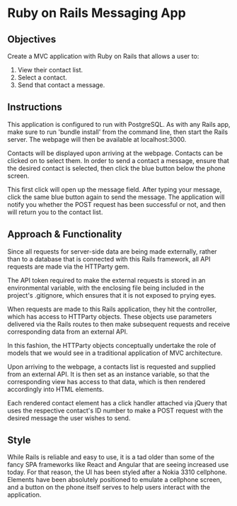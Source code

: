 # Ruby on Rails Messaging App

## Objectives

Create a MVC application with Ruby on Rails that allows a user to:

1. View their contact list.
2. Select a contact.
3. Send that contact a message.

## Instructions

This application is configured to run with PostgreSQL.  As with any Rails app, make sure to run 'bundle install' from the command line, then start the Rails server.  The webpage will then be available at localhost:3000.

Contacts will be displayed upon arriving at the webpage.  Contacts can be clicked on to select them.  In order to send a contact a message, ensure that the desired contact is selected, then click the blue button below the phone screen.

This first click will open up the message field.  After typing your message, click the same blue button again to send the message.  The application will notify you whether the POST request has been successful or not, and then will return you to the contact list.

## Approach & Functionality

Since all requests for server-side data are being made externally, rather than to a database that is connected with this Rails framework, all API requests are made via the HTTParty gem.

The API token required to make the external requests is stored in an environmental variable, with the enclosing file being included in the project's .gitignore, which ensures that it is not exposed to prying eyes.

When requests are made to this Rails application, they hit the controller, which has access to HTTParty objects.  These objects use parameters delivered via the Rails routes to then make subsequent requests and receive corresponding data from an external API.

In this fashion, the HTTParty objects conceptually undertake the role of models that we would see in a traditional application of MVC architecture.

Upon arriving to the webpage, a contacts list is requested and supplied from an external API.  It is then set as an instance variable, so that the corresponding view has access to that data, which is then rendered accordingly into HTML elements.

Each rendered contact element has a click handler attached via jQuery that uses the respective contact's ID number to make a POST request with the desired message the user wishes to send.

## Style

While Rails is reliable and easy to use, it is a tad older than some of the fancy SPA frameworks like React and Angular that are seeing increased use today.  For that reason, the UI has been styled after a Nokia 3310 cellphone.  Elements have been absolutely positioned to emulate a cellphone screen, and a button on the phone itself serves to help users interact with the application.
